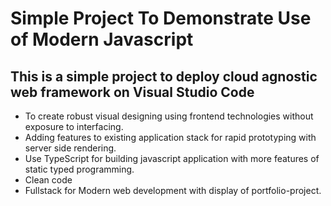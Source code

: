 # Simple Project To Demonstrate Use of Modern Javascript
## This is a simple project to deploy cloud agnostic web framework on Visual Studio Code

- To create robust visual designing using frontend technologies without exposure to interfacing. 
- Adding features to existing application stack for rapid prototyping with server side rendering.
- Use TypeScript for building javascript application with more features of static typed programming.
- Clean code
- Fullstack for Modern web development with display of portfolio-project. 
